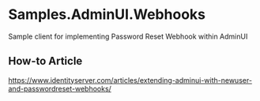 # Samples.AdminUI.Webhooks

Sample client for implementing Password Reset Webhook within AdminUI

## How-to Article
https://www.identityserver.com/articles/extending-adminui-with-newuser-and-passwordreset-webhooks/
